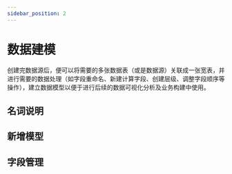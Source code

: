 ```yaml
---
sidebar_position: 2
---
```

# 数据建模

创建完数据源后，便可以将需要的多张数据表（或是数据源）关联成一张宽表，并进行需要的数据处理（如字段重命名、新建计算字段、创建层级、调整字段顺序等操作），建立数据模型以便于进行后续的数据可视化分析及业务构建中使用。

## 名词说明


## 新增模型



## 字段管理


